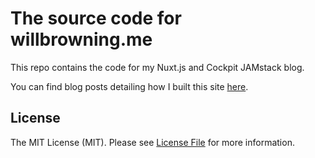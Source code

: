 # The source code for willbrowning.me

This repo contains the code for my Nuxt.js and Cockpit JAMstack blog. 

You can find blog posts detailing how I built this site [here](https://willbrowning.me/category/cockpit/).

## License

The MIT License (MIT). Please see [License File](LICENSE.md) for more information.
